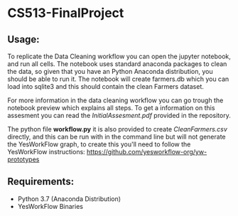 # CS513-FinalProject

## Usage: 
To replicate the Data Cleaning workflow you can open the jupyter notebook, and run all cells. The notebook uses standard anaconda packages to clean the data, so given that you have an Python Anaconda distribution, you should be able to run it. The notebook will create farmers.db which you can load into sqlite3 and this should contain the clean Farmers dataset.

For more information in the data cleaning workflow you can go trough the notebook preview which explains all steps. To get a information on this assesment you can read the *InitialAssesment.pdf* provided in the repository.

The python file **workflow.py** it is also provided to create *CleanFarmers.csv* directly, and this can be run with in the command line but will not generate the YesWorkFlow graph, to create this you'll need to follow the YesWorkFlow instructions: https://github.com/yesworkflow-org/yw-prototypes

## Requirements: 
- Python 3.7 (Anaconda Distribution)
- YesWorkFlow Binaries
